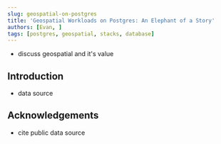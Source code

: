 ```yaml
---
slug: geospatial-on-postgres
title: 'Geospatial Workloads on Postgres: An Elephant of a Story'
authors: [Evan, ]
tags: [postgres, geospatial, stacks, database]
---
```


- discuss geospatial and it's value

## Introduction
- data source


## Acknowledgements
- cite public data source
